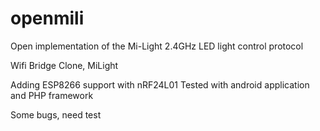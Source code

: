 # openmili
Open implementation of the Mi-Light 2.4GHz LED light control protocol

Wifi Bridge Clone, MiLight

Adding ESP8266 support with nRF24L01
Tested with android application and PHP framework

Some bugs, need test